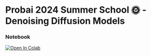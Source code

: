 
# Probai 2024 Summer School 🌞 - Denoising Diffusion Models
### Notebook
[![Open In Colab](https://colab.research.google.com/assets/colab-badge.svg)](https://colab.research.google.com/drive/1P-5yL4PFONx03Ekpu1vsNp3ghkFoOR_2?usp=sharing)


